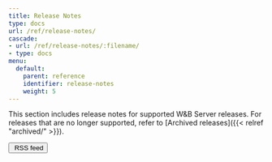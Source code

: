 ```yaml
---
title: Release Notes
type: docs
url: /ref/release-notes/
cascade:
- url: /ref/release-notes/:filename/
- type: docs
menu:
  default:
    parent: reference
    identifier: release-notes
    weight: 5
---
```


This section includes release notes for supported W&B Server releases. For releases that are no longer supported, refer to [Archived releases]({{< relref "archived/" >}}).

<a href="/ref/release-notes/index.xml"><button class="btn btn-primary mb-4 feedback--answer"><i class="fa-sharp fa-regular fa-square-rss" alt="RSS icon"></i>&nbsp;RSS feed</button></a>
